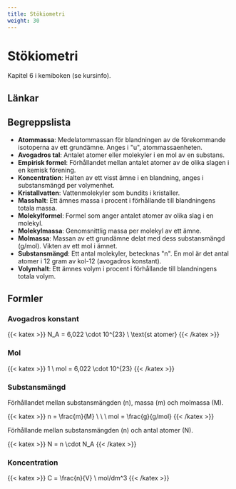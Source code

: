 ```yaml
---
title: Stökiometri
weight: 30
---
```


# Stökiometri

Kapitel 6 i kemiboken (se kursinfo).

## Länkar

## Begreppslista

* **Atommassa**: Medelatommassan för blandningen av de förekommande isotoperna av ett grundämne. Anges i "u", atommassaenheten.
* **Avogadros tal**: Antalet atomer eller molekyler i en mol av en substans.
* **Empirisk formel**: Förhållandet mellan antalet atomer av de olika slagen i en kemisk förening.
* **Koncentration**: Halten av ett visst ämne i en blandning, anges i substansmängd per volymenhet.
* **Kristallvatten**: Vattenmolekyler som bundits i kristaller.
* **Masshalt**: Ett ämnes massa i procent i förhållande till blandningens totala massa.
* **Molekylformel**: Formel som anger antalet atomer av olika slag i en molekyl.
* **Molekylmassa**: Genomsnittlig massa per molekyl av ett ämne.
* **Molmassa**: Massan av ett grundämne delat med dess substansmängd (g/mol). Vikten av ett mol i ämnet.
* **Substansmängd**: Ett antal molekyler, betecknas "n". En mol är det antal atomer i 12 gram av kol-12 (avogadros konstant).
* **Volymhalt**: Ett ämnes volym i procent i förhållande till blandningens totala volym.

## Formler

### Avogadros konstant

{{< katex >}}
N_A = 6,022 \cdot 10^{23} \ \text{st atomer}
{{< /katex >}}

### Mol

{{< katex >}}
1 \ mol = 6,022 \cdot 10^{23}
{{< /katex >}}

### Substansmängd

Förhållandet mellan substansmängden (n), massa (m) och molmassa (M).

{{< katex >}}
n = \frac{m}{M} \ \ \ mol = \frac{g}{g/mol}
{{< /katex >}}

Förhållande mellan substansmängden (n) och antal atomer (N).

{{< katex >}}
N = n \cdot N_A
{{< /katex >}}

### Koncentration

{{< katex >}}
C = \frac{n}{V} \ mol/dm^3
{{< /katex >}}
